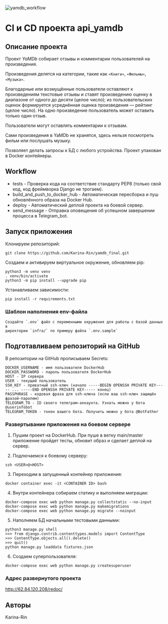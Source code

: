![yamdb_workflow](https://github.com/Karina-Rin/yamdb_final/workflows/yamdb_workflow.yml/badge.svg)

# CI и CD проекта api_yamdb
## Описание проекта
Проект _YaMDb_ собирает отзывы и комментарии пользователей на произведения.

Произведения делятся на категории, такие как `«Книги»`, `«Фильмы»`, `«Музыка»`. 

Благодарные или возмущённые пользователи оставляют к произведениям текстовые 
отзывы и ставят произведению оценку в диапазоне от одного до десяти (целое 
число); из пользовательских оценок формируется усреднённая оценка произведения 
— рейтинг (целое число). На одно произведение пользователь может оставить 
только один отзыв.

Пользователи могут оставлять комментарии к отзывам.

Сами произведения в YaMDb не хранятся, здесь нельзя посмотреть фильм или 
послушать музыку.

Позволяет делать запросы к БД с любого устройства.
Проект упакован в Docker контейнеры.

## Workflow
* tests - Проверка кода на соответствие стандарту PEP8 (только свой код, код 
фреймворка Django не трогаем).
* build_and_push_to_docker_hub - Автоматическая пересборка и пуш обновлённого 
образа на Docker Hub.
* deploy - Автоматический деплой проекта на боевой сервер.
* send_message - Отправка оповещения об успешном завершении процесса в 
Telegram_bot.

## Запуск приложения

Клонируем репозиторий:
```
git clone https://github.com/Karina-Rin/yamdb_final.git
```

Создаем и активируем виртуальное окружение, обновляем pip:
```
python3 -m venv venv
. venv/bin/activate
python3 -m pip install --upgrade pip
```

Устанавливаем зависимости:
```
pip install -r requirements.txt
```
### Шаблон наполнения env-файла
```
Создайте `.env` файл с переменными окружения для работы с базой данных в 
директории `infra/` по примеру файла `.env.sample`
```

## Подготавливаем репозиторий на GitHub

В репозитории на GitHub прописываем Secrets:
```
DOCKER_USERNAME - имя пользователя DockerHub
DOCKER_PASSWORD - пароль пользователя DockerHub
HOST - IP сервера
USER - текущий пользователь
SSH_KEY - приватный ssh-ключ (начало -----BEGIN OPENSSH PRIVATE KEY----- ... -----END OPENSSH PRIVATE KEY----- конец)
PASSPHRASE - кодовая фраза для ssh-ключа (если ваш ssh-ключ защищён фразой-паролем)
TELEGRAM_TO - ID своего телеграм-аккаунта. Узнать можно у бота @userinfobot
TELEGRAM_TOKEN - токен вашего бота. Получить можно у бота @BotFather
```

### Развертывание приложения на боевом сервере

1. Пушим проект на DockerHub. 
При пуше в ветку main/master приложение пройдет тесты, обновит образ и сделает деплой на сервер.

2. Подлючаемся к боевому серверу:
```
ssh <USER>@<HOST>
```
3. Переходим в запущенный контейнер приложения:
```
docker container exec -it <CONTAINER ID> bash
```
4. Внутри контейнера собираем статику и выполняем миграции:
```
docker-compose exec web python manage.py collectstatic --no-input
docker-compose exec web python manage.py makemigrations
docker-compose exec web python manage.py migrate --noinput
```

5. Наполняем БД начальными тестовыми данными:
```
python3 manage.py shell
>>> from django.contrib.contenttypes.models import ContentType
>>> ContentType.objects.all().delete()
>>> quit()
python manage.py loaddata fixtures.json
```

6. Создаем суперпользователя:
```
docker-compose exec web python manage.py createsuperuser
```

### Адрес развернутого проекта

http://62.84.120.208/redoc/


## Авторы
Karina-Rin